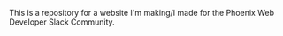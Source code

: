 This is a repository for a website I'm making/I made for the Phoenix Web Developer Slack Community.
